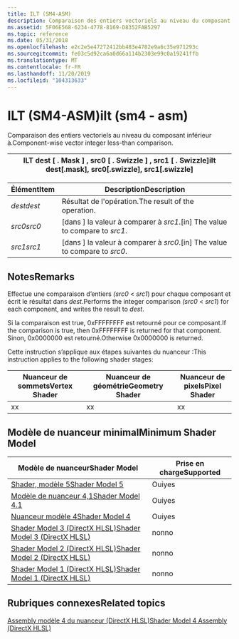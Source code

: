 ```yaml
---
title: ILT (SM4-ASM)
description: Comparaison des entiers vectoriels au niveau du composant inférieur à.
ms.assetid: 5F06E568-6234-4778-8169-D8352FAB5297
ms.topic: reference
ms.date: 05/31/2018
ms.openlocfilehash: e2c2e5e47272412bb483e4782e9a6c35e971293c
ms.sourcegitcommit: fe03c5d92ca6a0d66a114b2303e99c0a19241ffb
ms.translationtype: MT
ms.contentlocale: fr-FR
ms.lasthandoff: 11/20/2019
ms.locfileid: "104313633"
---
```

# <a name="ilt-sm4---asm"></a><span data-ttu-id="01ae7-103">ILT (SM4-ASM)</span><span class="sxs-lookup"><span data-stu-id="01ae7-103">ilt (sm4 - asm)</span></span>

<span data-ttu-id="01ae7-104">Comparaison des entiers vectoriels au niveau du composant inférieur à.</span><span class="sxs-lookup"><span data-stu-id="01ae7-104">Component-wise vector integer less-than comparison.</span></span>



| <span data-ttu-id="01ae7-105">ILT dest \[ . Mask \] , src0 \[ . Swizzle \] , src1 \[ . Swizzle\]</span><span class="sxs-lookup"><span data-stu-id="01ae7-105">ilt dest\[.mask\], src0\[.swizzle\], src1\[.swizzle\]</span></span> |
|-------------------------------------------------------|



 



| <span data-ttu-id="01ae7-106">Élément</span><span class="sxs-lookup"><span data-stu-id="01ae7-106">Item</span></span>                                                            | <span data-ttu-id="01ae7-107">Description</span><span class="sxs-lookup"><span data-stu-id="01ae7-107">Description</span></span>                                       |
|-----------------------------------------------------------------|---------------------------------------------------|
| <span data-ttu-id="01ae7-108"><span id="dest"></span><span id="DEST"></span>*dest*</span><span class="sxs-lookup"><span data-stu-id="01ae7-108"><span id="dest"></span><span id="DEST"></span>*dest*</span></span><br/> | <span data-ttu-id="01ae7-109">Résultat de l'opération.</span><span class="sxs-lookup"><span data-stu-id="01ae7-109">The result of the operation.</span></span><br/>           |
| <span data-ttu-id="01ae7-110"><span id="src0"></span><span id="SRC0"></span>*src0*</span><span class="sxs-lookup"><span data-stu-id="01ae7-110"><span id="src0"></span><span id="SRC0"></span>*src0*</span></span><br/> | <span data-ttu-id="01ae7-111">\[dans \] la valeur à comparer à *src1*.</span><span class="sxs-lookup"><span data-stu-id="01ae7-111">\[in\] The value to compare to *src1*.</span></span><br/> |
| <span data-ttu-id="01ae7-112"><span id="src1"></span><span id="SRC1"></span>*src1*</span><span class="sxs-lookup"><span data-stu-id="01ae7-112"><span id="src1"></span><span id="SRC1"></span>*src1*</span></span><br/> | <span data-ttu-id="01ae7-113">\[dans \] la valeur à comparer à *src0*.</span><span class="sxs-lookup"><span data-stu-id="01ae7-113">\[in\] The value to compare to *src0*.</span></span><br/> |



 

## <a name="remarks"></a><span data-ttu-id="01ae7-114">Notes</span><span class="sxs-lookup"><span data-stu-id="01ae7-114">Remarks</span></span>

<span data-ttu-id="01ae7-115">Effectue une comparaison d’entiers *(src0*  <  *src1*) pour chaque composant et écrit le résultat dans *dest*.</span><span class="sxs-lookup"><span data-stu-id="01ae7-115">Performs the integer comparison *(src0* < *src1*) for each component, and writes the result to *dest*.</span></span>

<span data-ttu-id="01ae7-116">Si la comparaison est true, 0xFFFFFFFF est retourné pour ce composant.</span><span class="sxs-lookup"><span data-stu-id="01ae7-116">If the comparison is true, then 0xFFFFFFFF is returned for that component.</span></span> <span data-ttu-id="01ae7-117">Sinon, 0x0000000 est retourné.</span><span class="sxs-lookup"><span data-stu-id="01ae7-117">Otherwise 0x0000000 is returned.</span></span>

<span data-ttu-id="01ae7-118">Cette instruction s’applique aux étapes suivantes du nuanceur :</span><span class="sxs-lookup"><span data-stu-id="01ae7-118">This instruction applies to the following shader stages:</span></span>



| <span data-ttu-id="01ae7-119">Nuanceur de sommets</span><span class="sxs-lookup"><span data-stu-id="01ae7-119">Vertex Shader</span></span> | <span data-ttu-id="01ae7-120">Nuanceur de géométrie</span><span class="sxs-lookup"><span data-stu-id="01ae7-120">Geometry Shader</span></span> | <span data-ttu-id="01ae7-121">Nuanceur de pixels</span><span class="sxs-lookup"><span data-stu-id="01ae7-121">Pixel Shader</span></span> |
|---------------|-----------------|--------------|
| <span data-ttu-id="01ae7-122">x</span><span class="sxs-lookup"><span data-stu-id="01ae7-122">x</span></span>             | <span data-ttu-id="01ae7-123">x</span><span class="sxs-lookup"><span data-stu-id="01ae7-123">x</span></span>               | <span data-ttu-id="01ae7-124">x</span><span class="sxs-lookup"><span data-stu-id="01ae7-124">x</span></span>            |



 

## <a name="minimum-shader-model"></a><span data-ttu-id="01ae7-125">Modèle de nuanceur minimal</span><span class="sxs-lookup"><span data-stu-id="01ae7-125">Minimum Shader Model</span></span>



| <span data-ttu-id="01ae7-126">Modèle de nuanceur</span><span class="sxs-lookup"><span data-stu-id="01ae7-126">Shader Model</span></span>                                              | <span data-ttu-id="01ae7-127">Prise en charge</span><span class="sxs-lookup"><span data-stu-id="01ae7-127">Supported</span></span> |
|-----------------------------------------------------------|-----------|
| [<span data-ttu-id="01ae7-128">Shader, modèle 5</span><span class="sxs-lookup"><span data-stu-id="01ae7-128">Shader Model 5</span></span>](d3d11-graphics-reference-sm5.md)        | <span data-ttu-id="01ae7-129">Oui</span><span class="sxs-lookup"><span data-stu-id="01ae7-129">yes</span></span>       |
| [<span data-ttu-id="01ae7-130">Modèle de nuanceur 4,1</span><span class="sxs-lookup"><span data-stu-id="01ae7-130">Shader Model 4.1</span></span>](dx-graphics-hlsl-sm4.md)              | <span data-ttu-id="01ae7-131">Oui</span><span class="sxs-lookup"><span data-stu-id="01ae7-131">yes</span></span>       |
| [<span data-ttu-id="01ae7-132">Nuanceur modèle 4</span><span class="sxs-lookup"><span data-stu-id="01ae7-132">Shader Model 4</span></span>](dx-graphics-hlsl-sm4.md)                | <span data-ttu-id="01ae7-133">Oui</span><span class="sxs-lookup"><span data-stu-id="01ae7-133">yes</span></span>       |
| [<span data-ttu-id="01ae7-134">Shader Model 3 (DirectX HLSL)</span><span class="sxs-lookup"><span data-stu-id="01ae7-134">Shader Model 3 (DirectX HLSL)</span></span>](dx-graphics-hlsl-sm3.md) | <span data-ttu-id="01ae7-135">non</span><span class="sxs-lookup"><span data-stu-id="01ae7-135">no</span></span>        |
| [<span data-ttu-id="01ae7-136">Shader Model 2 (DirectX HLSL)</span><span class="sxs-lookup"><span data-stu-id="01ae7-136">Shader Model 2 (DirectX HLSL)</span></span>](dx-graphics-hlsl-sm2.md) | <span data-ttu-id="01ae7-137">non</span><span class="sxs-lookup"><span data-stu-id="01ae7-137">no</span></span>        |
| [<span data-ttu-id="01ae7-138">Shader Model 1 (DirectX HLSL)</span><span class="sxs-lookup"><span data-stu-id="01ae7-138">Shader Model 1 (DirectX HLSL)</span></span>](dx-graphics-hlsl-sm1.md) | <span data-ttu-id="01ae7-139">non</span><span class="sxs-lookup"><span data-stu-id="01ae7-139">no</span></span>        |



 

## <a name="related-topics"></a><span data-ttu-id="01ae7-140">Rubriques connexes</span><span class="sxs-lookup"><span data-stu-id="01ae7-140">Related topics</span></span>

<dl> <dt>

[<span data-ttu-id="01ae7-141">Assembly modèle 4 du nuanceur (DirectX HLSL)</span><span class="sxs-lookup"><span data-stu-id="01ae7-141">Shader Model 4 Assembly (DirectX HLSL)</span></span>](dx-graphics-hlsl-sm4-asm.md)
</dt> </dl>

 

 





